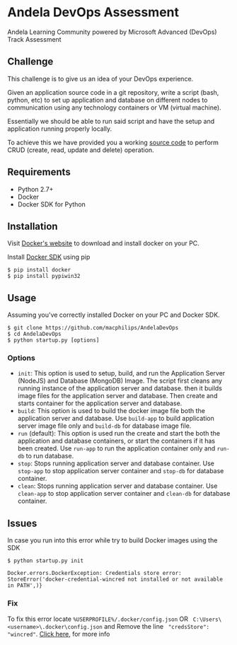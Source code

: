 # Andela DevOps Assessment
Andela Learning Community powered by Microsoft Advanced (DevOps) Track Assessment

## Challenge

This challenge is to give us an idea of your DevOps experience.

Given an application source code in a git repository, write a script (bash, python, etc) to set up application and database on different nodes to communication using any technology containers or VM (virtual machine).

Essentially we should be able to run said script and have the setup and application running properly locally.

To achieve this we have provided you a working [source code](https://github.com/macphilips/UserManager) to perform CRUD (create, read, update and delete) operation.
## Requirements
* Python 2.7+
* Docker
* Docker SDK for Python

## Installation
Visit [Docker's website](https://docs.docker.com/engine/installation/) to download and install docker on your PC.

Install [Docker SDK](https://docs.docker.com/develop/sdk/#python-sdk) using pip
```
$ pip install docker
$ pip install pypiwin32
```

## Usage
Assuming you've correctly installed Docker on your PC and Docker SDK.

```
$ git clone https://github.com/macphilips/AndelaDevOps
$ cd AndelaDevOps
$ python startup.py [options]
```
### Options
* ``init``: This option is used to setup, build, and run the Application Server (NodeJS) and Database (MongoDB) Image. The script first cleans any running instance of the application server and database. then it builds image files for the application server and database. Then create and starts container for the application server and database.
* ``build``: This option is used to build the docker image file both the application server and database. Use ``build-app`` to build application server image file only and ``build-db`` for database image file.
* ``run`` (default): This option is used run the create and start the both the application and database containers, or start the containers if it has been created. Use ``run-app`` to run the application container only and ``run-db`` to run database.
* ``stop``: Stops running application server and database container. Use ``stop-app`` to stop application server container and ``stop-db`` for database container.
* ``clean``: Stops running application server and database container. Use ``clean-app`` to stop application server container and ``clean-db`` for database container.


## Issues
In case you run into this error while try to build Docker images using the SDK

````
$ python startup.py init

Docker.errors.DockerException: Credentials store error: StoreError('docker-credential-wincred not installed or not available in PATH',)}
````
### Fix

To fix this error locate ``%USERPROFILE%/.docker/config.json`` OR `` C:\Users\<username>\.docker\config.json`` and Remove the line `` "credsStore": "wincred"``. [Click here](https://github.com/docker/docker-credential-helpers/issues/24), for more info
